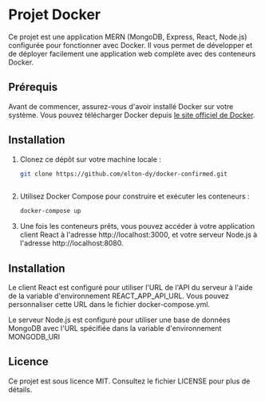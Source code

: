 # Projet Docker

Ce projet est une application MERN (MongoDB, Express, React, Node.js) configurée pour fonctionner avec Docker. Il vous permet de développer et de déployer facilement une application web complète avec des conteneurs Docker.

## Prérequis

Avant de commencer, assurez-vous d'avoir installé Docker sur votre système. Vous pouvez télécharger Docker depuis [le site officiel de Docker](https://www.docker.com/get-started).

## Installation

1. Clonez ce dépôt sur votre machine locale :

   ```bash
   git clone https://github.com/elton-dy/docker-confirmed.git
    
2. Utilisez Docker Compose pour construire et exécuter les conteneurs :

   ```bash
   docker-compose up

3. Une fois les conteneurs prêts, vous pouvez accéder à votre application client React à l'adresse http://localhost:3000, et votre serveur Node.js à l'adresse http://localhost:8080.

## Installation

Le client React est configuré pour utiliser l'URL de l'API du serveur à l'aide de la variable d'environnement REACT_APP_API_URL. Vous pouvez personnaliser cette URL dans le fichier docker-compose.yml.

Le serveur Node.js est configuré pour utiliser une base de données MongoDB avec l'URL spécifiée dans la variable d'environnement MONGODB_URI

## Licence

Ce projet est sous licence MIT. Consultez le fichier LICENSE pour plus de détails.




